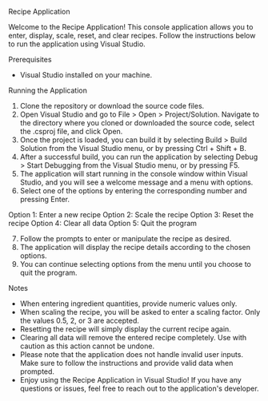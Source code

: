 Recipe Application

Welcome to the Recipe Application! This console application allows you to enter, display, scale, reset, and clear recipes. Follow the instructions below to run the application using Visual Studio.

Prerequisites

- Visual Studio installed on your machine.

Running the Application
1. Clone the repository or download the source code files.
2. Open Visual Studio and go to File > Open > Project/Solution. Navigate to the directory where you cloned or downloaded the source code, select the .csproj file, and click Open.
3. Once the project is loaded, you can build it by selecting Build > Build Solution from the Visual Studio menu, or by pressing Ctrl + Shift + B.
4. After a successful build, you can run the application by selecting Debug > Start Debugging from the Visual Studio menu, or by pressing F5.
5. The application will start running in the console window within Visual Studio, and you will see a welcome message and a menu with options.
6. Select one of the options by entering the corresponding number and pressing Enter.

Option 1: Enter a new recipe
Option 2: Scale the recipe
Option 3: Reset the recipe
Option 4: Clear all data
Option 5: Quit the program

7. Follow the prompts to enter or manipulate the recipe as desired.
8. The application will display the recipe details according to the chosen options.
9. You can continue selecting options from the menu until you choose to quit the program.

Notes
- When entering ingredient quantities, provide numeric values only.
- When scaling the recipe, you will be asked to enter a scaling factor. Only the values 0.5, 2, or 3 are accepted.
- Resetting the recipe will simply display the current recipe again.
- Clearing all data will remove the entered recipe completely. Use with caution as this action cannot be undone.
- Please note that the application does not handle invalid user inputs. Make sure to follow the instructions and provide valid data when prompted.
- Enjoy using the Recipe Application in Visual Studio! If you have any questions or issues, feel free to reach out to the application's developer.

